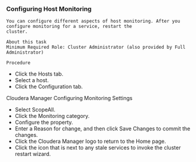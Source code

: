 
### Configuring Host Monitoring

```
You can configure different aspects of host monitoring. After you configure monitoring for a service, restart the
cluster.
```
```
About this task
Minimum Required Role: Cluster Administrator (also provided by Full Administrator)
```
```
Procedure
```
- Click the Hosts tab.
- Select a host.
- Click the Configuration tab.


Cloudera Manager Configuring Monitoring Settings

- Select ScopeAll.
- Click the Monitoring category.
- Configure the property.
- Enter a Reason for change, and then click Save Changes to commit the changes.
- Click the Cloudera Manager logo to return to the Home page.
- Click the icon that is next to any stale services to invoke the cluster restart wizard.
